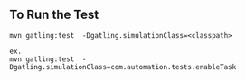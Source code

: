 ## To Run the Test

```shell
mvn gatling:test  -Dgatling.simulationClass=<classpath>

ex.
mvn gatling:test  -Dgatling.simulationClass=com.automation.tests.enableTask

```
